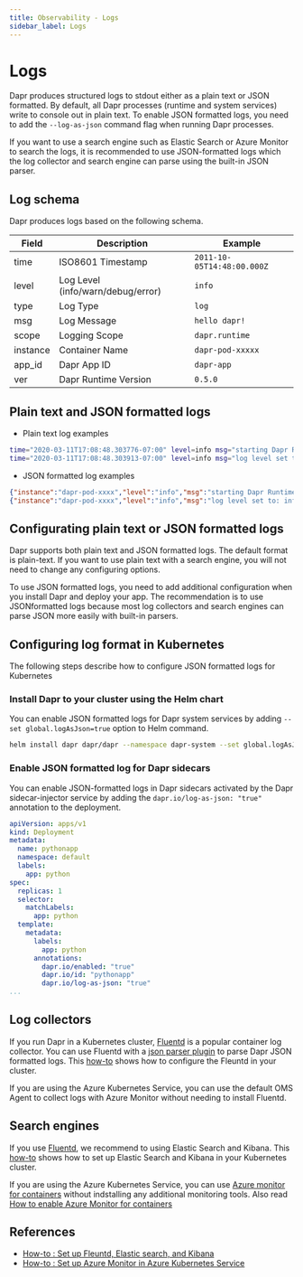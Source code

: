 ```yaml
---
title: Observability - Logs
sidebar_label: Logs
---
```


# Logs

Dapr produces structured logs to stdout either as a plain text or JSON formatted. By default, all Dapr processes (runtime and system services) write to console out in plain text. To enable JSON formatted logs, you need to add the `--log-as-json` command flag when running Dapr processes. 

If you want to use a search engine such as Elastic Search or Azure Monitor to search the logs, it is recommended to use JSON-formatted logs which the log collector and search engine can parse using the built-in JSON parser.

## Log schema

Dapr produces logs based on the following schema.

| Field | Description       | Example |
|-------|-------------------|---------|
| time  | ISO8601 Timestamp | `2011-10-05T14:48:00.000Z` |
| level | Log Level (info/warn/debug/error) | `info` |
| type  | Log Type | `log` |
| msg   | Log Message | `hello dapr!` |
| scope | Logging Scope | `dapr.runtime` |
| instance | Container Name | `dapr-pod-xxxxx` |
| app_id | Dapr App ID | `dapr-app` |
| ver | Dapr Runtime Version | `0.5.0` |

## Plain text and JSON formatted logs

* Plain text log examples
```bash
time="2020-03-11T17:08:48.303776-07:00" level=info msg="starting Dapr Runtime -- version 0.5.0-rc.2 -- commit v0.3.0-rc.0-155-g5dfcf2e" instance=dapr-pod-xxxx scope=dapr.runtime type=log ver=0.5.0-rc.2
time="2020-03-11T17:08:48.303913-07:00" level=info msg="log level set to: info" instance=dapr-pod-xxxx scope=dapr.runtime type=log ver=0.5.0-rc.2
```

* JSON formatted log examples
```json
{"instance":"dapr-pod-xxxx","level":"info","msg":"starting Dapr Runtime -- version 0.5.0-rc.2 -- commit v0.3.0-rc.0-155-g5dfcf2e","scope":"dapr.runtime","time":"2020-03-11T17:09:45.788005Z","type":"log","ver":"0.5.0-rc.2"}
{"instance":"dapr-pod-xxxx","level":"info","msg":"log level set to: info","scope":"dapr.runtime","time":"2020-03-11T17:09:45.788075Z","type":"log","ver":"0.5.0-rc.2"}
```

## Configurating plain text or JSON formatted logs

Dapr supports both plain text and JSON formatted logs. The default format is plain-text. If you want to use plain text with a search engine, you will not need to change any configuring options.

To use JSON formatted logs, you need to add additional configuration  when you install Dapr and deploy your app. The recommendation is to use JSONformatted logs because most log collectors and search engines can parse JSON more easily with built-in parsers.

## Configuring log format in Kubernetes
The following steps describe how to configure JSON formatted logs for Kubernetes

### Install Dapr to your cluster using the Helm chart

You can enable JSON formatted logs for Dapr system services by adding `--set global.logAsJson=true` option to Helm command.

```bash
helm install dapr dapr/dapr --namespace dapr-system --set global.logAsJson=true
```

### Enable JSON formatted log for Dapr sidecars 

You can enable JSON-formatted logs in Dapr sidecars activated by the Dapr sidecar-injector service by adding the `dapr.io/log-as-json: "true"` annotation to the deployment.

```yaml
apiVersion: apps/v1
kind: Deployment
metadata:
  name: pythonapp
  namespace: default
  labels:
    app: python
spec:
  replicas: 1
  selector:
    matchLabels:
      app: python
  template:
    metadata:
      labels:
        app: python
      annotations:
        dapr.io/enabled: "true"
        dapr.io/id: "pythonapp"
        dapr.io/log-as-json: "true"
...
```

## Log collectors

If you run Dapr in a Kubernetes cluster, [Fluentd](https://www.fluentd.org/) is a popular container log collector. You can use Fluentd with a [json parser plugin](https://docs.fluentd.org/parser/json) to parse Dapr JSON formatted logs. This [how-to](../../howto/setup-monitoring-tools/setup-fluentd-es-kibana.md) shows how to configure the Fleuntd in your cluster.

If you are using the Azure Kubernetes Service, you can use the default OMS Agent to collect logs with Azure Monitor without needing to install Fluentd.

## Search engines

If you use [Fluentd](https://www.fluentd.org/), we recommend to using Elastic Search and Kibana. This [how-to](../../howto/setup-monitoring-tools/setup-fluentd-es-kibana.md) shows how to set up Elastic Search and Kibana in your Kubernetes cluster.

If you are using the Azure Kubernetes Service, you can use [Azure monitor for containers](https://docs.microsoft.com/en-us/azure/azure-monitor/insights/container-insights-overview) without indstalling any additional monitoring tools. Also read [How to enable Azure Monitor for containers](https://docs.microsoft.com/en-us/azure/azure-monitor/insights/container-insights-onboard)

## References

- [How-to : Set up Fleuntd, Elastic search, and Kibana](../../howto/setup-monitoring-tools/setup-fluentd-es-kibana.md)
- [How-to : Set up Azure Monitor in Azure Kubernetes Service](../../howto/setup-monitoring-tools/setup-azure-monitor.md)
